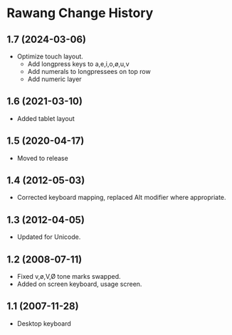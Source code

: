 Rawang Change History
====================

1.7 (2024-03-06)
----------------
* Optimize touch layout. 
  * Add longpress keys to a,e,i,o,ø,u,v
  * Add numerals to longpressees on top row
  * Add numeric layer

1.6 (2021-03-10)
----------------
* Added tablet layout

1.5 (2020-04-17)
----------------
* Moved to release

1.4 (2012-05-03)
----------------
* Corrected keyboard mapping, replaced Alt modifier where appropriate.

1.3 (2012-04-05)
----------------
* Updated for Unicode.

1.2 (2008-07-11)
----------------
* Fixed v,ø,V,Ø tone marks swapped. 
* Added on screen keyboard, usage screen.

1.1 (2007-11-28)
----------------------
* Desktop keyboard




